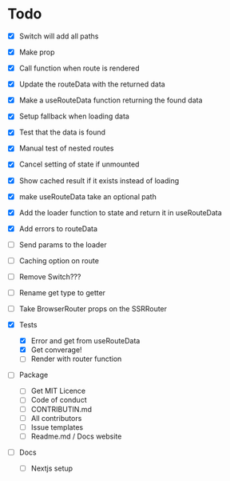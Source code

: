 # Todo

- [x] Switch will add all paths
- [x] Make prop
- [x] Call function when route is rendered
- [x] Update the routeData with the returned data
- [x] Make a useRouteData function returning the found data
- [x] Setup fallback when loading data
- [x] Test that the data is found
- [x] Manual test of nested routes
- [x] Cancel setting of state if unmounted
- [x] Show cached result if it exists instead of loading
- [x] make useRouteData take an optional path
- [x] Add the loader function to state and return it in useRouteData
- [x] Add errors to routeData
- [ ] Send params to the loader
- [ ] Caching option on route
- [ ] Remove Switch???
- [ ] Rename get type to getter
- [ ] Take BrowserRouter props on the SSRRouter

- [x] Tests

  - [x] Error and get from useRouteData
  - [x] Get converage!
  - [ ] Render with router function

- [ ] Package

  - [ ] Get MIT Licence
  - [ ] Code of conduct
  - [ ] CONTRIBUTIN.md
  - [ ] All contributors
  - [ ] Issue templates
  - [ ] Readme.md / Docs website

- [ ] Docs
  - [ ] Nextjs setup
